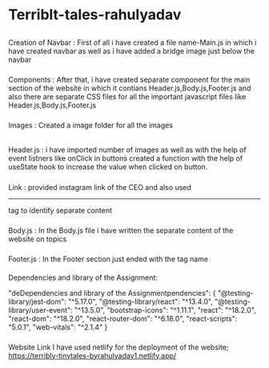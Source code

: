 # Terriblt-tales-rahulyadav

##
Creation of Navbar :
First of all i have created a file name-Main.js in which i have created navbar as well as i have added a bridge image just below the navbar
###
Components : 
After that, i have created separate component for the main section of the website  in which it contians Header.js,Body.js,Footer.js and also there
are separate CSS files for all the important javascript files like Header.js,Body.js,Footer.js

#####
Images :
Created a image folder for all the images
######
Header.js :
 i have imported number of images as well as  with the help of event listners like onClick in buttons created a function 
with the help of useState hook to increase the value when clicked on button.
#####
Link :
provided instagram link of the CEO and also used <hr> tag to identify separate content
###
Body.js :
In the Body.js file i have written the separate content of the website on topics
#####
Footer.js :
In the Footer section just ended with the tag name
####
Dependencies and library of the Assignment:

"deDependencies and library of the Assignmentpendencies": {
    "@testing-library/jest-dom": "^5.17.0",
    "@testing-library/react": "^13.4.0",
    "@testing-library/user-event": "^13.5.0",
    "bootstrap-icons": "^1.11.1",
    "react": "^18.2.0",
    "react-dom": "^18.2.0",
    "react-router-dom": "^6.18.0",
    "react-scripts": "5.0.1",
    "web-vitals": "^2.1.4"
  }
  ###
  Website Link
   I have used netlify for the deployment of the website;
  https://terribly-tinytales-byrahulyadav1.netlify.app/

